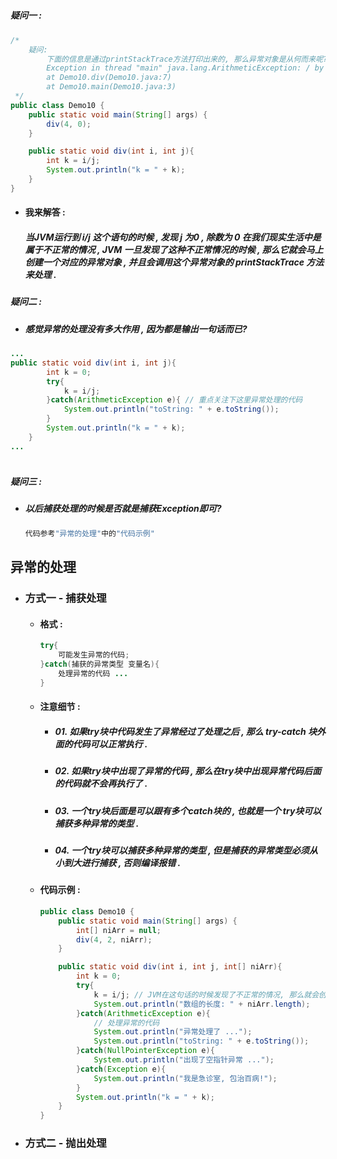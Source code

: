 ##### 

##### 

##### 

##### 

##### 

##### 

##### 

##### 

##### 疑问一 :

```java
/*
    疑问:
        下面的信息是通过printStackTrace方法打印出来的, 那么异常对象是从何而来呢?
        Exception in thread "main" java.lang.ArithmeticException: / by zero
        at Demo10.div(Demo10.java:7)
        at Demo10.main(Demo10.java:3)
 */
public class Demo10 {
    public static void main(String[] args) {
        div(4, 0);
    }

    public static void div(int i, int j){
        int k = i/j;
        System.out.println("k = " + k);
    }
}
```

* #### 我来解答 :

  ##### 当JVM运行到 i/j 这个语句的时候 , 发现 j 为0 , 除数为 0 在我们现实生活中是属于不正常的情况 , JVM 一旦发现了这种不正常情况的时候 , 那么它就会马上创建一个对应的异常对象 , 并且会调用这个异常对象的 printStackTrace 方法来处理 .

##### 疑问二 :

* ##### 感觉异常的处理没有多大作用 , 因为都是输出一句话而已?

```java
...
public static void div(int i, int j){
        int k = 0;
        try{
            k = i/j;
        }catch(ArithmeticException e){ // 重点关注下这里异常处理的代码
            System.out.println("toString: " + e.toString());
        }
        System.out.println("k = " + k);
    }
...
```

```java

```

##### 

##### 疑问三 :

* ##### 以后捕获处理的时候是否就是捕获Exception即可?

  ```java
  代码参考"异常的处理"中的"代码示例"
  ```

## 异常的处理

* ### 方式一 - 捕获处理

  * #### 格式 :

    ```java
    try{
        可能发生异常的代码;
    }catch(捕获的异常类型 变量名){
        处理异常的代码 ...
    }
    ```
  * #### 注意细节 :

    * ##### 01. 如果try块中代码发生了异常经过了处理之后 , 那么 try-catch 块外面的代码可以正常执行 .
    * ##### 02. 如果try块中出现了异常的代码 , 那么在try块中出现异常代码后面的代码就不会再执行了 .
    * ##### 03. 一个try块后面是可以跟有多个catch块的 , 也就是一个 try块可以捕获多种异常的类型 .
    * ##### 04. 一个try块可以捕获多种异常的类型 , 但是捕获的异常类型必须从小到大进行捕获 , 否则编译报错 .
  * #### 代码示例 :

    ```java
    public class Demo10 {
        public static void main(String[] args) {
            int[] niArr = null;
            div(4, 2, niArr);
        }

        public static void div(int i, int j, int[] niArr){
            int k = 0;
            try{
                k = i/j; // JVM在这句话的时候发现了不正常的情况, 那么就会创建一个对应的异常对象
                System.out.println("数组的长度: " + niArr.length);
            }catch(ArithmeticException e){
                // 处理异常的代码
                System.out.println("异常处理了 ...");
                System.out.println("toString: " + e.toString());
            }catch(NullPointerException e){
                System.out.println("出现了空指针异常 ...");
            }catch(Exception e){
                System.out.println("我是急诊室, 包治百病!");
            }
            System.out.println("k = " + k);
        }
    }
    ```
* ### 方式二 - 抛出处理



